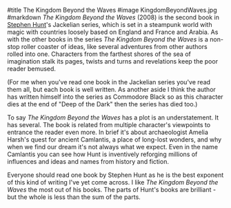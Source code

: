 #title The Kingdom Beyond the Waves
#image	KingdomBeyondWaves.jpg
#markdown
*The Kingdom Beyond the Waves* (2008) is the second book in
[Stephen Hunt](http://www.sfcrowsnest.com/author/index.php)'s
Jackelian series, which is set in a steampunk
world with magic with countries loosely based on England and
France and Arabia.  As with the other books in the series
*The Kingdom Beyond the Waves* is a non-stop roller coaster
of ideas, like several adventures from other authors rolled
into one.  Characters from the farthest shores of the sea of
imagination stalk its pages, twists and turns and revelations
keep the poor reader bemused.

(For me when you've read one book in the Jackelian series
you've read them all, but each book is well written.
As another aside I think the author has written himself into the
series as Commodore Black so as this character dies at the
end of "Deep of the Dark" then the series has died too.)

To say *The Kingdom Beyond the Waves* has a plot is
an understatement.  It has several.  The book is related
from multiple character's viewpoints to entrance the reader
even more.  In brief it's about archaeologist
Amelia Harsh's quest for ancient Camlantis, a place of
long-lost wonders, and why when we find our dream it's
not always what we expect.  Even in the name Camlantis
you can see how Hunt is inventively reforging millions of
influences and ideas and names from history and fiction.

Everyone should read one book by Stephen Hunt as he is the
best exponent of this kind of writing I've yet come across.
I like *The Kingdom Beyond the Waves* the most out of his
books.  The parts of Hunt's books are brilliant - but the whole
is less than the sum of the parts.
